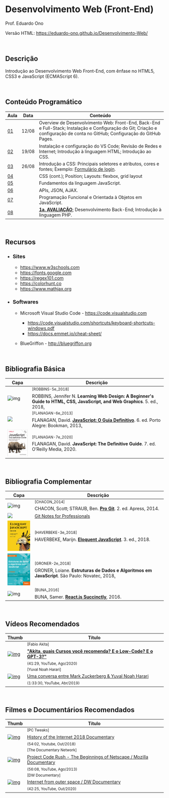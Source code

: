 # Desenvolvimento Web (Front-End)

Prof. Eduardo Ono

Versão HTML: https://eduardo-ono.github.io/Desenvolvimento-Web/

&nbsp;

## Descrição

Introdução ao Desenvolvimento Web Front-End, com ênfase no HTML5, CSS3 e JavaScript (ECMAScript 6).

&nbsp;

## Conteúdo Programático

| Aula | Data  | Conteúdo |
| ---  | ---   | ---      |
| [01] | 12/08 | Overview de Desenvolvimento Web: Front-End, Back-End e Full-Stack; Instalação e Configuração do Git; Criação e configuração de conta no GitHub; Configuração do GitHub Pages.
| [02] | 19/08 | Instalação e configuração do VS Code; Revisão de Redes e Internet; Introdução à linguagem HTML; Introdução ao CSS.
| [03] | 26/08 | Introdução a CSS: Principais seletores e atributos, cores e fontes; Exemplo: [Formulário de login].
| [04] |  | CSS (cont.); Position; Layouts: flexbox, grid layout
| [05] |  | Fundamentos da linguagem JavaScript.
| [06] |  | APIs, JSON, AJAX.
| [07] |  | Programação Funcional e Orientada à Objetos em JavaScript.
| [08] |  | [__1a. AVALIAÇÃO__](./avaliacoes/README.md); Desenvolvimento Back-End; Introdução à linguagem PHP.

[Formulário de login]: ./conteudo/04-css/exemplos/README.md

[01]: ./aulas/README.md#aula-01
[02]: ./aulas/README.md#aula-02
[03]: ./aulas/README.md#aula-03
[04]: ./aulas/README.md#aula-04
[05]: ./aulas/README.md#aula-05
[06]: ./aulas/README.md#aula-06
[07]: ./aulas/README.md#aula-07
[08]: ./aulas/README.md#aula-08

&nbsp;

## Recursos

* ### Sites

    * https://www.w3schools.com
    * https://fonts.google.com
    * https://regex101.com
    * https://colorhunt.co
    * https://www.mathjax.org

* ### Softwares

    * Microsoft Visual Studio Code - https://code.visualstudio.com

        * https://code.visualstudio.com/shortcuts/keyboard-shortcuts-windows.pdf
        * https://docs.emmet.io/cheat-sheet/

    * BlueGriffon - http://bluegriffon.org

&nbsp;

## Bibliografia Básica

| Capa | Descrição |
| ---  | --- |
| <img src="https://images-na.ssl-images-amazon.com/images/I/51iVcZUGuoL._SX408_BO1,204,203,200_.jpg" alt="img" width="100px"> | <sup>[ROBBINS-5e_2018]</sup><br>ROBBINS, Jennifer N. __Learning Web Design: A Beginner's Guide to HTML, CSS, JavaScript, and Web Graphics__. 5. ed., 2018[.](https://app.box.com/s/thfya26nnxo8gwbwo09qjfwq83n96m4a)
| <img src="https://m.media-amazon.com/images/I/51w53T12s8L.jpg" width="100px"> | <sup>[FLANAGAN-6e_2013]</sup><br>FLANAGAN, David. [__JavaScript: O Guia Definitivo__](https://www.academia.edu/40442620/JavaScript_O_Guia_Definitivo_v). 6. ed. Porto Alegre: Bookman, 2013[.](https://app.box.com/s/1nud9latis2zqn63f3ycsj0nv7zlv1mr)
| <img src="./referencias/capas/FLANAGAN-7e_2020.jpg" alt="img" width="100px"> | <sup id="FLANAGAN-7e_2020">[FLANAGAN-7e_2020]</sup><br>FLANAGAN, David. __JavaScript: The Definitive Guide__. 7. ed. O’Reilly Media, 2020.

&nbsp;

## Bibliografia Complementar

| Capa | Descrição |
| ---  | ---       |
| <img src="https://git-scm.com/images/progit2.png" alt="img" width="100px"> | <sup>[CHACON_2014]</sup><br>CHACON, Scott; STRAUB, Ben. [__Pro Git__](https://git-scm.com/book/). 2. ed. Apress, 2014.
| <img src="https://goalkicker.com/GitBook/GitGrow.png" width="100px"> | [Git Notes for Professionals](https://goalkicker.com/GitBook/)
| <img src="./referencias/capas/haverbeke-3e_2018.jpg" alt="img" width="100px"> | <sup>[HAVERBEKE-3e_2018]</sup><br>HAVERBEKE, Marijn. [__Eloquent JavaScript__](https://archive.org/details/2018eloquentjavascript). 3. ed., 2018.
| <img src="./referencias/capas/GRONER-2e_2018.png" alt="img" width="100px"> | <sup>[GRONER-2e_2018]</sup><br>GRONER, Loiane. __Estruturas de Dados e Algoritmos em JavaScript__. São Paulo: Novatec, 2018[.](https://app.box.com/s/ad9284w4gaxfyi3s6jtngy9i2wjnnx2k)
| <img src="https://cdn.syncfusion.com/content/images/downloads/ebook/react-succinctly.png" alt="img" width="100px"> | <sup>[BUNA_2016]</sup><br>BUNA, Samer. [__React.js Succinctly__](https://www.syncfusion.com/ebooks/reactjs_succinctly), 2016.

&nbsp;

## Vídeos Recomendados

| Thumb | Título |
| --- | --- |
| [![img](https://img.youtube.com/vi/1RARFXh_aa0/default.jpg)](https://www.youtube.com/watch?v=1RARFXh_aa0) | <sup>[Fabio Akita]</sup><br>[__"Akita, quais Cursos você recomenda? E o Low-Code? E o GPT-3?"__](https://www.youtube.com/watch?v=1RARFXh_aa0)<br><sub>(41:29, YouTube, Ago/2020)</sub>
| [![img](https://img.youtube.com/vi/Boj9eD0Wug8/default.jpg)](https://youtu.be/Boj9eD0Wug8) | <sup>[Yuval Noah Harari]</sup><br>[Uma conversa entre Mark Zuckerberg & Yuval Noah Harari](https://www.youtube.com/watch?v=Boj9eD0Wug8)<br><sub>(1:33:30, YouTube, Abr/2019)</sub>

&nbsp;

## Filmes e Documentários Recomendados

| Thumb | Título |
| --- | --- |
[![img](https://img.youtube.com/vi/ILQeXZTOpkw/default.jpg)](https://www.youtube.com/watch?v=ILQeXZTOpkw) | <sup>[PC Tweaks]</sup><br>[History of the Internet 2018 Documentary](https://www.youtube.com/watch?v=ILQeXZTOpkw)<br><sub>(54:02, Youtube, Out/2018)</sub>
[![img](https://img.youtube.com/vi/4Q7FTjhvZ7Y/default.jpg)](https://www.youtube.com/watch?v=4Q7FTjhvZ7Y) | <sup>[The Documentary Network]</sup><br>[Project Code Rush - The Beginnings of Netscape / Mozilla Documentary](https://www.youtube.com/watch?v=4Q7FTjhvZ7Y)<br><sub>(56:08, YouTube, Ago/2013)</sub>
[![img](https://img.youtube.com/vi/IsqSwMsI_mc/default.jpg)](https://www.youtube.com/watch?v=IsqSwMsI_mc) | <sup>[DW Documentary]</sup><br>[Internet from outer space / DW Documentary](https://www.youtube.com/watch?v=IsqSwMsI_mc)<br><sub>(42:25, YouTube, Out/2020)</sub>

&nbsp;
